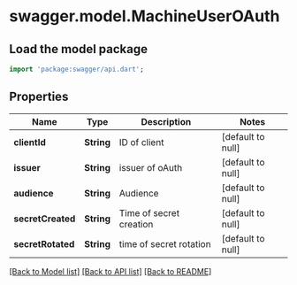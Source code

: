 # swagger.model.MachineUserOAuth

## Load the model package
```dart
import 'package:swagger/api.dart';
```

## Properties
Name | Type | Description | Notes
------------ | ------------- | ------------- | -------------
**clientId** | **String** | ID of client | [default to null]
**issuer** | **String** | issuer of oAuth | [default to null]
**audience** | **String** | Audience | [default to null]
**secretCreated** | **String** | Time of secret creation | [default to null]
**secretRotated** | **String** | time of secret rotation | [default to null]

[[Back to Model list]](../README.md#documentation-for-models) [[Back to API list]](../README.md#documentation-for-api-endpoints) [[Back to README]](../README.md)

